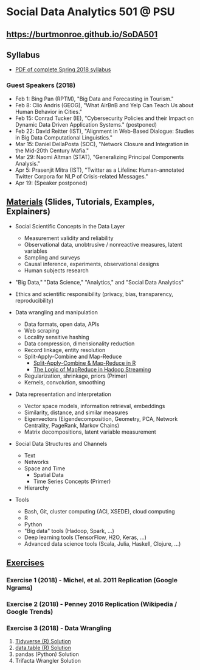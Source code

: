 # Social Data Analytics 501 @ PSU

## https://burtmonroe.github.io/SoDA501

## Syllabus
* [PDF of complete Spring 2018 syllabus](https://burtmonroe/github.io/SoDA501/Materials/syllabusSoDA501Spring2018.pdf) 

### Guest Speakers (2018)

* Feb 1: Bing Pan (RPTM), "Big Data and Forecasting in Tourism."
* Feb 8: Clio Andris (GEOG),  "What AirBnB and Yelp Can Teach Us about Human Behavior in Cities."
* Feb 15: Conrad Tucker (IE), "Cybersecurity Policies and their Impact on Dynamic Data Driven Application Systems." (postponed)
* Feb 22: David Reitter (IST), "Alignment in Web-Based Dialogue: Studies in Big Data Computational Linguistics."
* Mar 15: Daniel DellaPosta (SOC), "Network Closure and Integration in the Mid-20th Century Mafia."
* Mar 29: Naomi Altman (STAT), "Generalizing Principal Components Analysis."
* Apr 5: Prasenjit Mitra (IST), "Twitter as a Lifeline: Human-annotated Twitter Corpora for NLP of Crisis-related Messages."
* Apr 19: (Speaker postponed)

## [Materials](https://burtmonroe.github.io/SoDA501/Materials/) (Slides, Tutorials, Examples, Explainers)

* Social Scientific Concepts in the Data Layer
  * Measurement validity and reliability
  * Observational data, unobtrusive / nonreactive measures, latent variables
  * Sampling and surveys
  * Causal inference, experiments, observational designs
  * Human subjects research

* "Big Data," "Data Science," "Analytics," and "Social Data Analytics"

* Ethics and scientific responsibility (privacy, bias, transparency, reproducibility)

* Data wrangling and manipulation
  * Data formats, open data, APIs
  * Web scraping
  * Locality sensitive hashing
  * Data compression, dimensionality reduction
  * Record linkage, entity resolution
  * Split-Apply-Combine and Map-Reduce
    * [Split-Apply-Combine & Map-Reduce in R](https://burtmonroe.github.io/SoDA501/Materials/SplitApplyCombine_R/)
    * [The Logic of MapReduce in Hadoop Streaming](https://burtmonroe.github.io/SoDA501/Materials/SplitApplyCombine_MapReduce)
  * Regularization, shrinkage, priors (Primer)
  * Kernels, convolution, smoothing

* Data representation and interpretation
  * Vector space models, information retrieval, embeddings
  * Similarity, distance, and similar measures
  * Eigenvectors (Eigendecomposition, Geometry, PCA, Network Centrality, PageRank, Markov Chains)
  * Matrix decompositions, latent variable measurement

* Social Data Structures and Channels
  * Text
  * Networks
  * Space and Time
    * Spatial Data
    * Time Series Concepts (Primer)
  * Hierarchy
  
* Tools
  * Bash, Git, cluster computing (ACI, XSEDE), cloud computing
  * R
  * Python
  * "Big data" tools (Hadoop, Spark, ...)
  * Deep learning tools (TensorFlow, H2O, Keras, ...)
  * Advanced data science tools (Scala, Julia, Haskell, Clojure, ...)
  

## [Exercises](https://burtmonroe.github.io/SoDA501/Exercises/)

### Exercise 1 (2018) - Michel, et al. 2011 Replication (Google Ngrams)

### Exercise 2 (2018) - Penney 2016 Replication (Wikipedia / Google Trends)

### Exercise 3 (2018) - Data Wrangling

1. [Tidyverse (R) Solution](https://burtmonroe.github.io/SoDA501/Exercises/Exercise3-2018/TidyverseSolution)
2. [data.table (R) Solution](https://burtmonroe.github.io/SoDA501/Exercises/Exercise3-2018/data.tableSolution)
3. pandas (Python) Solution
4. Trifacta Wrangler Solution

